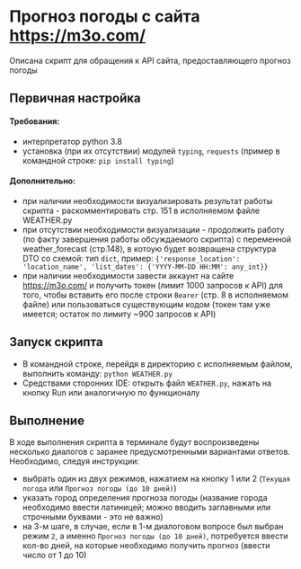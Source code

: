 # Прогноз погоды с сайта https://m3o.com/
Описана скрипт для обращения к API сайта, предоставляющего прогноз погоды

## Первичная настройка 
#### Требования:
- интерпретатор python 3.8
- установка (при их отсутствии) модулей `typing`, `requests` (пример в командной строке: `pip install typing`)
#### Дополнительно:
- при наличии необходимости визуализировать результат работы скрипта - раскомментировать стр. 151 в исполняемом файле WEATHER.py
- при отсутствии необходимости визуализации - продолжить работу (по факту завершения работы обсуждаемого скрипта) с переменной weather_forecast (стр.148), в котоую будет возвращена структура DTO со схемой:
тип `dict`, пример: 
`{'response_location': 'location_name', 'list_dates': {'YYYY-MM-DD HH:MM': any_int}}`
- при наличии необходимости завести аккаунт на сайте https://m3o.com/ и получить токен (лимит 1000 запросов к API) для того, чтобы вставить его после строки `Bearer` (стр. 8 в исполняемом файле) или пользоваться существующим кодом (токен там уже имеется; остаток по лимиту ~900 запросов к API)

## Запуск скрипта
- В командной строке, перейдя в директорию с исполняемым файлом, выполнить команду:  `python WEATHER.py`
- Средствами сторонних IDE: открыть файл `WEATHER.py`, нажать на кнопку Run или аналогичную по функционалу

## Выполнение
В ходе выполнения скрипта в терминале будут воспроизведены несколько диалогов с заранее предусмотренными вариантами ответов. Необходимо, следуя инструкции:
- выбрать один из двух режимов, нажатием на кнопку 1 или 2  (`Текущая погода` или `Прогноз погоды (до 10 дней)`)
- указать город определения прогноза погоды (название города необходимо ввести латиницей; можно вводить заглавными или строчными буквами - это не важно)
- на 3-м шаге, в случае, если в 1-м диалоговом вопросе был выбран режим `2`, а именно `Прогноз погоды (до 10 дней)`, потребуется ввести кол-во дней, на которые необходимо получить прогноз (ввести число от 1 до 10)
